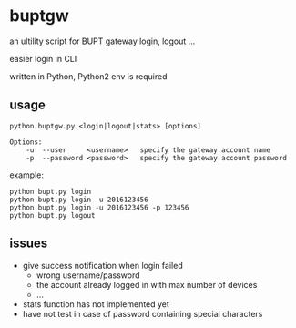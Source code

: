 # buptgw

an ultility script for BUPT gateway login, logout ...

easier login in CLI

written in Python, Python2 env is required

## usage

```
python buptgw.py <login|logout|stats> [options]
```
```
Options:
    -u  --user     <username>   specify the gateway account name
    -p  --password <password>   specify the gateway account password
```
example:
```
python bupt.py login
python bupt.py login -u 2016123456
python bupt.py login -u 2016123456 -p 123456
python bupt.py logout
```

## issues

- give success notification when login failed
    - wrong username/password
    - the account already logged in with max number of devices
    - ...
- stats function has not implemented yet
- have not test in case of password containing special characters

